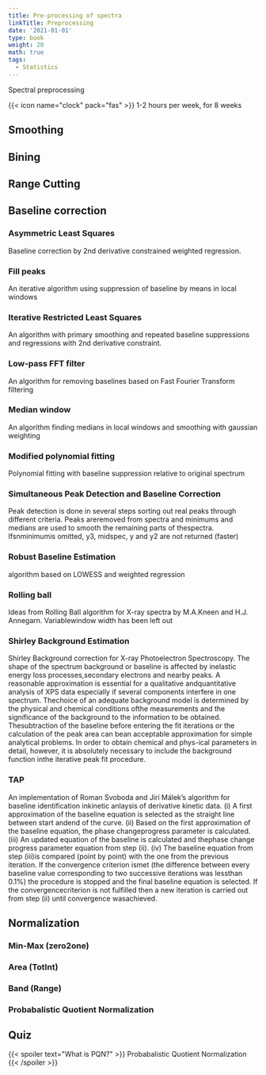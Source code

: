 ```yaml
---
title: Pre-processing of spectra
linkTitle: Preprocessing
date: '2021-01-01'
type: book
weight: 20
math: true
tags:
  - Statistics
---
```


Spectral preprocessing

<!--more-->

{{< icon name="clock" pack="fas" >}} 1-2 hours per week, for 8 weeks



## Smoothing

## Bining 

## Range Cutting

## Baseline correction

### Asymmetric Least Squares
Baseline correction by 2nd derivative constrained weighted regression.
### Fill peaks
An iterative algorithm using suppression of baseline by means in local windows
### Iterative Restricted Least Squares
An algorithm with primary smoothing and repeated baseline suppressions and regressions with 2nd derivative constraint.
### Low-pass FFT filter
An algorithm for removing baselines based on Fast Fourier Transform filtering
### Median window
An algorithm finding medians in local windows and smoothing with gaussian weighting
### Modified polynomial fitting
Polynomial fitting with baseline suppression relative to original spectrum
### Simultaneous Peak Detection and Baseline Correction
Peak detection is done in several steps sorting out real peaks through different criteria.  Peaks areremoved from spectra and minimums and medians are used to smooth the remaining parts of thespectra. Ifsnminimumis omitted, y3, midspec, y and y2 are not returned (faster)
### Robust Baseline Estimation
algorithm based on LOWESS and weighted regression
### Rolling ball
Ideas from Rolling Ball algorithm for X-ray spectra by M.A.Kneen and H.J. Annegarn.  Variablewindow width has been left out
### Shirley Background Estimation
Shirley Background correction for X-ray Photoelectron Spectroscopy.
The shape of the spectrum background or baseline is affected by inelastic energy loss processes,secondary electrons and nearby peaks. A reasonable approximation is essential for a qualitative andquantitative analysis of XPS data especially if several components interfere in one spectrum.  Thechoice of an adequate background model is determined by the physical and chemical conditions ofthe measurements and the significance of the background to the information to be obtained.  Thesubtraction of the baseline before entering the fit iterations or the calculation of the peak area can bean acceptable approximation for simple analytical problems. In order to obtain chemical and phys-ical parameters in detail, however, it is absolutely necessary to include the background function inthe iterative peak fit procedure.
### TAP
An implementation of Roman Svoboda and Jirí Málek’s algorithm for baseline identification inkinetic anlaysis of derivative kinetic data.
(i) A first approximation of the baseline equation is selected as the straight line between start andend of the curve.  (ii) Based on the first approximation of the baseline equation, the phase changeprogress parameter is calculated.  (iii) An updated equation of the baseline is calculated and thephase change progress parameter equation from step (ii). (iv) The baseline equation from step (iii)is compared (point by point) with the one from the previous iteration. If the convergence criterion ismet (the difference between every baseline value corresponding to two successive iterations was lessthan 0.1%) the procedure is stopped and the final baseline equation is selected.  If the convergencecriterion  is  not  fulfilled  then  a  new  iteration  is  carried  out  from  step  (ii)  until  convergence  wasachieved.

## Normalization
 
 ### Min-Max (zero2one)
 
 ### Area (TotInt)
 
 ### Band (Range)
 
 ### Probabalistic Quotient Normalization
 
 

## Quiz

{{< spoiler text="What is PQN?" >}}
Probabalistic Quotient Normalization
{{< /spoiler >}}

